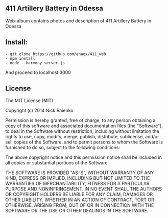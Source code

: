 411 Artillery Battery in Odessa
---
Web-album contains photos and description of 411 Artillery Battery in Odessa

## Install:
	- git clone https://github.com/enaqx/411_web
	- npm install
	- node --harmony server.js

And proceed to localhost:3000

License
---
The MIT License (MIT)

Copyright (c) 2014 Nick Raienko

Permission is hereby granted, free of charge, to any person obtaining a copy of this software and associated documentation files (the "Software"), to deal in the Software without restriction, including without limitation the rights to use, copy, modify, merge, publish, distribute, sublicense, and/or sell copies of the Software, and to permit persons to whom the Software is furnished to do so, subject to the following conditions:

The above copyright notice and this permission notice shall be included in all copies or substantial portions of the Software.

THE SOFTWARE IS PROVIDED "AS IS", WITHOUT WARRANTY OF ANY KIND, EXPRESS OR IMPLIED, INCLUDING BUT NOT LIMITED TO THE WARRANTIES OF MERCHANTABILITY, FITNESS FOR A PARTICULAR PURPOSE AND NONINFRINGEMENT. IN NO EVENT SHALL THE AUTHORS OR COPYRIGHT HOLDERS BE LIABLE FOR ANY CLAIM, DAMAGES OR OTHER LIABILITY, WHETHER IN AN ACTION OF CONTRACT, TORT OR OTHERWISE, ARISING FROM, OUT OF OR IN CONNECTION WITH THE SOFTWARE OR THE USE OR OTHER DEALINGS IN THE SOFTWARE.